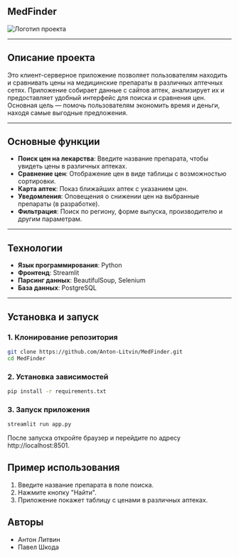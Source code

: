 ## MedFinder

![Логотип проекта](https://i.redd.it/odp5mi64gyy21.png)  

---

## Описание проекта

Это клиент-серверное приложение позволяет пользователям находить и сравнивать цены на медицинские препараты в различных аптечных сетях. Приложение собирает данные с сайтов аптек, анализирует их и предоставляет удобный интерфейс для поиска и сравнения цен. Основная цель — помочь пользователям экономить время и деньги, находя самые выгодные предложения.

---

## Основные функции

- **Поиск цен на лекарства**: Введите название препарата, чтобы увидеть цены в различных аптеках.
- **Сравнение цен**: Отображение цен в виде таблицы с возможностью сортировки.
- **Карта аптек**: Показ ближайших аптек с указанием цен.
- **Уведомления**: Оповещения о снижении цен на выбранные препараты (в разработке).
- **Фильтрация**: Поиск по региону, форме выпуска, производителю и другим параметрам.

---

## Технологии

- **Язык программирования**: Python
- **Фронтенд**: Streamlit
- **Парсинг данных**: BeautifulSoup, Selenium
- **База данных**: PostgreSQL

---

## Установка и запуск

### 1. Клонирование репозитория

```bash
git clone https://github.com/Anton-Litvin/MedFinder.git
cd MedFinder
```
### 2. Установка зависимостей
```bash
pip install -r requirements.txt
```

### 3. Запуск приложения
```bash
streamlit run app.py
```
После запуска откройте браузер и перейдите по адресу http://localhost:8501.

## Пример использования
1. Введите название препарата в поле поиска.
2. Нажмите кнопку "Найти".
3. Приложение покажет таблицу с ценами в различных аптеках.

## Авторы
- Антон Литвин 
- Павел Шкода 
